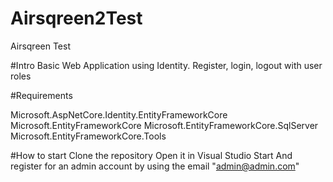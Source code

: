 # Airsqreen2Test
Airsqreen Test

#Intro
Basic Web Application using Identity. Register, login, logout with user roles

#Requirements

Microsoft.AspNetCore.Identity.EntityFrameworkCore
Microsoft.EntityFrameworkCore
Microsoft.EntityFrameworkCore.SqlServer
Microsoft.EntityFrameworkCore.Tools

#How to start
Clone the repository
Open it in Visual Studio
Start
And register for an admin account by using the email "admin@admin.com"
